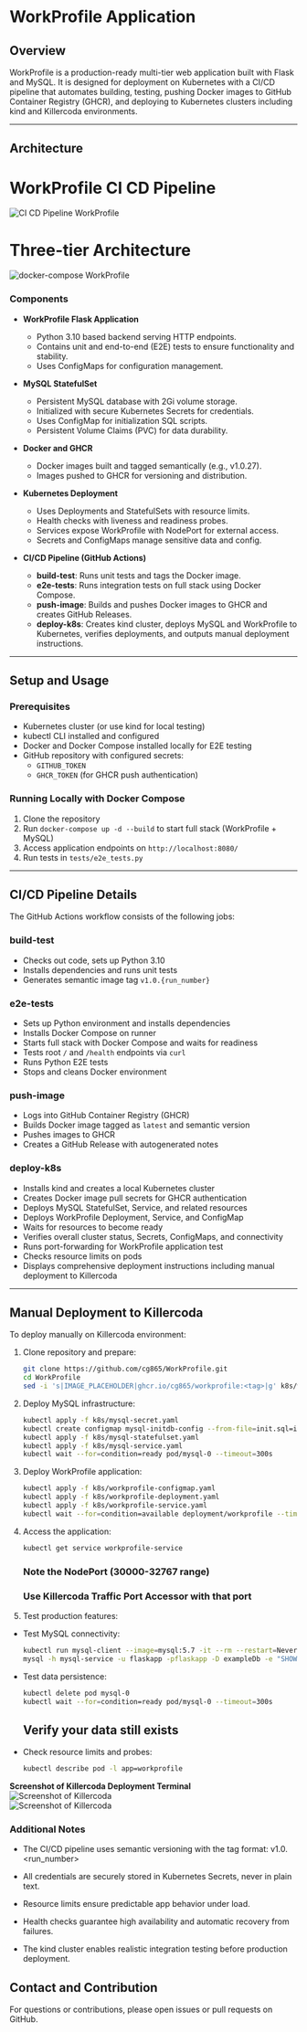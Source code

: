 # WorkProfile Application

## Overview

WorkProfile is a production-ready multi-tier web application built with Flask and MySQL. It is designed for deployment on Kubernetes with a CI/CD pipeline that automates building, testing, pushing Docker images to GitHub Container Registry (GHCR), and deploying to Kubernetes clusters including kind and Killercoda environments.

---

## Architecture

# WorkProfile CI CD Pipeline

![CI CD Pipeline WorkProfile](images/CI%20CD%20Pipeline.png)


# Three-tier Architecture

![docker-compose WorkProfile](images/docker-compose.png)


### Components

- **WorkProfile Flask Application**
  - Python 3.10 based backend serving HTTP endpoints.
  - Contains unit and end-to-end (E2E) tests to ensure functionality and stability.
  - Uses ConfigMaps for configuration management.

- **MySQL StatefulSet**
  - Persistent MySQL database with 2Gi volume storage.
  - Initialized with secure Kubernetes Secrets for credentials.
  - Uses ConfigMap for initialization SQL scripts.
  - Persistent Volume Claims (PVC) for data durability.

- **Docker and GHCR**
  - Docker images built and tagged semantically (e.g., v1.0.27).
  - Images pushed to GHCR for versioning and distribution.

- **Kubernetes Deployment**
  - Uses Deployments and StatefulSets with resource limits.
  - Health checks with liveness and readiness probes.
  - Services expose WorkProfile with NodePort for external access.
  - Secrets and ConfigMaps manage sensitive data and config.

- **CI/CD Pipeline (GitHub Actions)**
  - **build-test**: Runs unit tests and tags the Docker image.
  - **e2e-tests**: Runs integration tests on full stack using Docker Compose.
  - **push-image**: Builds and pushes Docker images to GHCR and creates GitHub Releases.
  - **deploy-k8s**: Creates kind cluster, deploys MySQL and WorkProfile to Kubernetes, verifies deployments, and outputs manual deployment instructions.

---

## Setup and Usage

### Prerequisites

- Kubernetes cluster (or use kind for local testing)
- kubectl CLI installed and configured
- Docker and Docker Compose installed locally for E2E testing
- GitHub repository with configured secrets:  
  - `GITHUB_TOKEN`  
  - `GHCR_TOKEN` (for GHCR push authentication)

### Running Locally with Docker Compose

1. Clone the repository  
2. Run `docker-compose up -d --build` to start full stack (WorkProfile + MySQL)  
3. Access application endpoints on `http://localhost:8080/`  
4. Run tests in `tests/e2e_tests.py`  

---

## CI/CD Pipeline Details

The GitHub Actions workflow consists of the following jobs:

### build-test

- Checks out code, sets up Python 3.10
- Installs dependencies and runs unit tests  
- Generates semantic image tag `v1.0.{run_number}`

### e2e-tests

- Sets up Python environment and installs dependencies
- Installs Docker Compose on runner
- Starts full stack with Docker Compose and waits for readiness
- Tests root `/` and `/health` endpoints via `curl`
- Runs Python E2E tests
- Stops and cleans Docker environment

### push-image

- Logs into GitHub Container Registry (GHCR)
- Builds Docker image tagged as `latest` and semantic version
- Pushes images to GHCR
- Creates a GitHub Release with autogenerated notes

### deploy-k8s

- Installs kind and creates a local Kubernetes cluster
- Creates Docker image pull secrets for GHCR authentication
- Deploys MySQL StatefulSet, Service, and related resources
- Deploys WorkProfile Deployment, Service, and ConfigMap
- Waits for resources to become ready
- Verifies overall cluster status, Secrets, ConfigMaps, and connectivity
- Runs port-forwarding for WorkProfile application test
- Checks resource limits on pods
- Displays comprehensive deployment instructions including manual deployment to Killercoda

---

## Manual Deployment to Killercoda

To deploy manually on Killercoda environment:

1. Clone repository and prepare:  
    ```bash
    git clone https://github.com/cg865/WorkProfile.git
    cd WorkProfile
    sed -i 's|IMAGE_PLACEHOLDER|ghcr.io/cg865/workprofile:<tag>|g' k8s/workprofile-deployment.yaml
    ```

2. Deploy MySQL infrastructure:
    ```bash
    kubectl apply -f k8s/mysql-secret.yaml
    kubectl create configmap mysql-initdb-config --from-file=init.sql=init.sql
    kubectl apply -f k8s/mysql-statefulset.yaml
    kubectl apply -f k8s/mysql-service.yaml
    kubectl wait --for=condition=ready pod/mysql-0 --timeout=300s
    ```

3. Deploy WorkProfile application:
    ```bash
    kubectl apply -f k8s/workprofile-configmap.yaml
    kubectl apply -f k8s/workprofile-deployment.yaml
    kubectl apply -f k8s/workprofile-service.yaml
    kubectl wait --for=condition=available deployment/workprofile --timeout=300s
    ```

4. Access the application:
    ```bash
    kubectl get service workprofile-service
    ```
    ### Note the NodePort (30000-32767 range)
    ### Use Killercoda Traffic Port Accessor with that port

5. Test production features:

- Test MySQL connectivity:
    ```bash
    kubectl run mysql-client --image=mysql:5.7 -it --rm --restart=Never -- \
    mysql -h mysql-service -u flaskapp -pflaskapp -D exampleDb -e "SHOW DATABASES;"
    ```

- Test data persistence:
    ```bash
    kubectl delete pod mysql-0
    kubectl wait --for=condition=ready pod/mysql-0 --timeout=300s
    ```
    ## Verify your data still exists

- Check resource limits and probes:
    ```bash
    kubectl describe pod -l app=workprofile
    ```

**Screenshot of Killercoda Deployment Terminal**  
![Screenshot of Killercoda](images/Screenshot%20of%20Killercoda%20Deployment%20Terminal.png)  
![Screenshot of Killercoda](images/Screenshot%20of%20Killercoda%20Deployment%20Terminal%201.png)

### Additional Notes
- The CI/CD pipeline uses semantic versioning with the tag format: v1.0.<run_number>

- All credentials are securely stored in Kubernetes Secrets, never in plain text.

- Resource limits ensure predictable app behavior under load.

- Health checks guarantee high availability and automatic recovery from failures.

- The kind cluster enables realistic integration testing before production deployment.

## Contact and Contribution
For questions or contributions, please open issues or pull requests on GitHub.


